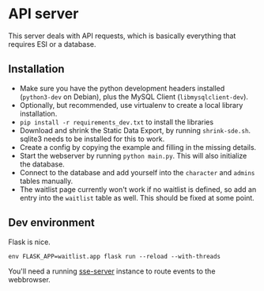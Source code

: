 # API server

This server deals with API requests, which is basically everything that requires ESI or a database.

## Installation

* Make sure you have the python development headers installed (`python3-dev` on Debian), plus the MySQL Client (`libmysqlclient-dev`).
* Optionally, but recommended, use virtualenv to create a local library installation.
* `pip install -r requirements_dev.txt` to install the libraries
* Download and shrink the Static Data Export, by running `shrink-sde.sh`. sqlite3 needs to be installed for this to work.
* Create a config by copying the example and filling in the missing details.
* Start the webserver by running `python main.py`. This will also initialize the database.
* Connect to the database and add yourself into the `character` and `admins` tables manually.
* The waitlist page currently won't work if no waitlist is defined, so add an entry into the `waitlist` table as well. This should be fixed at some point.

## Dev environment

Flask is nice.

    env FLASK_APP=waitlist.app flask run --reload --with-threads

You'll need a running [sse-server](https://github.com/TvdW/sse-server) instance to route events to the webbrowser.
